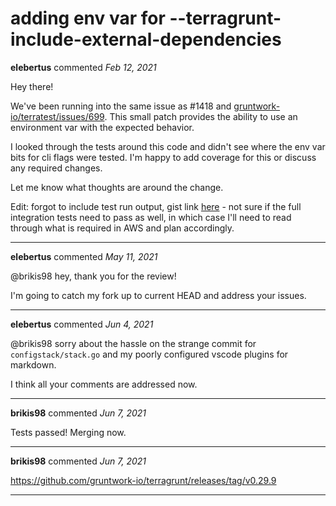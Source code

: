 # adding env var for --terragrunt-include-external-dependencies

**elebertus** commented *Feb 12, 2021*

Hey there!

We've been running into the same issue as #1418 and [gruntwork-io/terratest/issues/699](https://github.com/gruntwork-io/terratest/issues/699). This small patch provides the ability to use an environment var with the expected behavior.

I looked through the tests around this code and didn't see where the env var bits for cli flags were tested. I'm happy to add coverage for this or discuss any required changes.

Let me know what thoughts are around the change.

Edit: forgot to include test run output, gist link [here](https://gist.github.com/elebertus/449c9b72e9a9310e920518996140c051) - not sure if the full integration tests need to pass as well, in which case I'll need to read through what is required in AWS and plan accordingly.
<br />
***


**elebertus** commented *May 11, 2021*

@brikis98 hey, thank you for the review!

I'm going to catch my fork up to current HEAD and address your issues.
***

**elebertus** commented *Jun 4, 2021*

@brikis98 sorry about the hassle on the strange commit for `configstack/stack.go` and my poorly configured vscode plugins for markdown.

I think all your comments are addressed now.
***

**brikis98** commented *Jun 7, 2021*

Tests passed! Merging now.
***

**brikis98** commented *Jun 7, 2021*

https://github.com/gruntwork-io/terragrunt/releases/tag/v0.29.9
***

